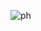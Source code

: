![ph](https://user-images.githubusercontent.com/126318969/228427641-ef6810ea-eae5-4a2c-8fc2-a3a83b466bc1.jpg)
